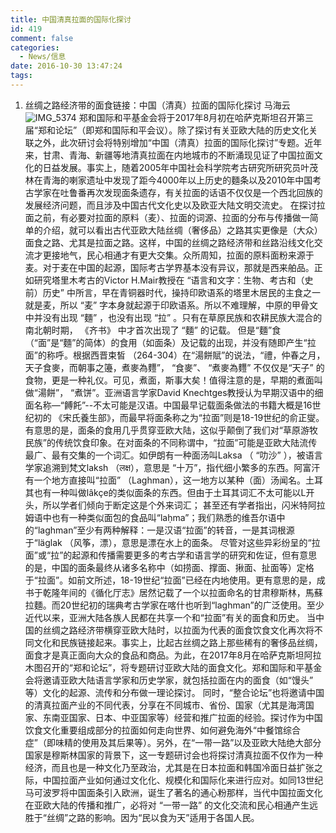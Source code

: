 ```yaml
---
title: 中国清真拉面的国际化探讨
id: 419
comment: false
categories:
  - News/信息
date: 2016-10-30 13:47:24
tags:
---
```


1.  丝绸之路经济带的面食链接：中国（清真）拉面的国际化探讨
马海云
![IMG_5374](http://zhengheforum.github.io/uploads/2016/10/IMG_5374-225x300.jpg)
郑和国际和平基金会将于2017年8月初在哈萨克斯坦召开第三届“郑和论坛”（即郑和国际和平会议）。除了探讨有关亚欧大陆的历史文化关联之外，此次研讨会将特别增加“中国（清真）拉面的国际化探讨”专题。近年来，甘肃、青海、新疆等地清真拉面在内地城市的不断涌现见证了中国拉面文化的日益发展。事实上，随着2005年中国社会科学院考古研究所研究员叶茂林在青海的喇家遗址中发现了距今4000年以上历史的麵条以及2010年中国考古学家在吐鲁番再次发现面条遗存，有关拉面的话语不仅仅是一个西北回族的发展经济问题，而且涉及中国古代文化史以及欧亚大陆文明交流史。
在探讨拉面之前，有必要对拉面的原料（麦）、拉面的词源、拉面的分布与传播做一简单的介绍，就可以看出古代亚欧大陆丝绸（奢侈品）之路其实更像是（大众）面食之路、尤其是拉面之路。这样，中国的丝绸之路经济带和丝路沿线文化交流才更接地气，民心相通才有更大交集。众所周知，拉面的原料面粉来源于麦。对于麦在中国的起源，国际考古学界基本没有异议，那就是西来舶品。正如研究塔里木考古的Victor H.Mair教授在 “语言和文字：生物、考古和（史前）历史” 中所言，早在青铜器时代，操持印欧语系的塔里木居民的主食之一就是麦，所以 “麦” 字本身就起源于印欧语系。所以不难理解，中原的甲骨文中并没有出现 “麵” ，也没有出现 “拉” 。只有在草原民族和农耕民族大混合的南北朝时期， 《齐书》 中才首次出现了 “麵” 的记载。
但是“麵”食（“面”是“麵”的简体）的食用（如面条）及记载的出现，并没有随即产生“拉面”的称呼。根据西晋束皙 （264-304）在“湯餅賦”的说法，“禮，仲春之月，天子食麥，而朝事之籩，煮麥為麷”， “食麥”、 “煮麥為麷” 不仅仅是“天子” 的食物，更是一种礼仪。可见，煮面，斯事大矣！值得注意的是，早期的煮面叫做“湯餅”， “煮饼”。亚洲语言学家David Knechtges教授认为早期汉语中的细面名称—“餺飥”--不太可能是汉语。中国最早记载面条做法的书籍大概是16世纪初的 《宋氏養生部》，而最早将面条称之为“拉面”则是18-19世纪的俞正燮。
有意思的是，面条的食用几乎贯穿亚欧大陆，这似乎颠倒了我们对“草原游牧民族”的传统饮食印象。在对面条的不同称谓中，“拉面”可能是亚欧大陆流传最广、最有交集的一个词汇。如伊朗有一种面汤叫Laksa （ “叻沙” ），被语言学家追溯到梵文laksh （लक्ष），意思是 “十万”，指代细小繁多的东西。阿富汗有一个地方直接叫“拉面” （Laghman），这一地方以某种（面）汤闻名。土耳其也有一种叫做lâkçe的类似面条的东西。但由于土耳其词汇不太可能以L开头，所以学者们倾向于断定这是个外来词汇； 甚至还有学者指出，闪米特阿拉姆语中也有一种类似面包的食品叫“laḥma”；我们熟悉的维吾尔语中的“laghman”至少有两种解释：一是汉语“拉面”的转音，一是其词根源于“läglak （风筝，漂），意思是漂在水上的面条。
尽管对这些异彩纷呈的“拉面”或“拉”的起源和传播需要更多的考古学和语言学的研究和佐证，但有意思的是，中国的面条最终从诸多名称中（如捞面、撑面、揪面、扯面等）定格于“拉面”。如前文所述，18-19世纪“拉面”已经在内地使用。更有意思的是，成书于乾隆年间的《循化厅志》居然记载了一个以拉面命名的甘肃穆斯林，馬蘇拉麵。而20世纪初的瑞典考古学家在喀什也听到“laghman”的广泛使用。至少近代以来，亚洲大陆各族人民都在共享一个和“拉面”有关的面食和历史。
当中国的丝绸之路经济带横穿亚欧大陆时，以拉面为代表的面食饮食文化再次将不同文化和民族链接起来。事实上，比起古丝绸之路上那些稀有的奢侈品丝绸，面食才是真正面向大众的食品和商品。为此，在2017年8月在哈萨克斯坦阿拉木图召开的“郑和论坛”，将专题研讨亚欧大陆的面食文化。郑和国际和平基金会将邀请亚欧大陆语言学家和历史学家，就包括拉面在内的面食（如“馒头” 等）文化的起源、流传和分布做一理论探讨。
同时，“整合论坛”也将邀请中国的清真拉面产业的不同代表，分享在不同城市、省份、国家（尤其是海湾国家、东南亚国家、日本、中亚国家等）经营和推广拉面的经验。探讨作为中国饮食文化重要组成部分的拉面如何走向世界、如何避免海外“中餐馆综合症”（即味精的使用及其后果等）。另外，在“一带一路”以及亚欧大陆绝大部分国家是穆斯林国家的背景下，这一专题研讨会也将探讨清真拉面不仅作为一种经济，而且也是一种文化乃至政治，尤其是在日本拉面和韩国冷面日益扩张之际，中国拉面产业如何通过文化化、规模化和国际化来进行应对。如同13世纪马可波罗将中国面条引入欧洲，诞生了著名的通心粉那样，当代中国拉面文化在亚欧大陆的传播和推广，必将对 “一带一路” 的文化交流和民心相通产生远胜于“丝绸”之路的影响。因为“民以食为天”适用于各国人民。
